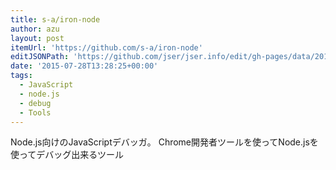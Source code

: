 ```yaml
---
title: s-a/iron-node
author: azu
layout: post
itemUrl: 'https://github.com/s-a/iron-node'
editJSONPath: 'https://github.com/jser/jser.info/edit/gh-pages/data/2015/07/index.json'
date: '2015-07-28T13:28:25+00:00'
tags:
  - JavaScript
  - node.js
  - debug
  - Tools
---
```

Node.js向けのJavaScriptデバッガ。
Chrome開発者ツールを使ってNode.jsを使ってデバッグ出来るツール

